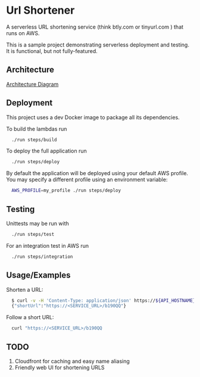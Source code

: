 # Url Shortener

A serverless URL shortening service (think btly.com or tinyurl.com ) that runs on AWS.

This is a sample project demonstrating serverless deployment and testing. It is functional, but not fully-featured.

## Architecture

[Architecture Diagram](https://raw.githubusercontent.com/mjeffryes/url-shortener/media/url_shortener_architecture.svg)


## Deployment

This project uses a dev Docker image to package all its dependencies.

To build the lambdas run

```bash
  ./run steps/build
```

To deploy the full application run

```bash
  ./run steps/deploy
```

By default the application will be
deployed using your default AWS profile.
You may specify a different profile using
an environment variable:

```bash
  AWS_PROFILE=my_profile ./run steps/deploy
```

## Testing

Unittests may be run with

```bash
  ./run steps/test
```

For an integration test in AWS run

```bash
  ./run steps/integration
```

## Usage/Examples

Shorten a URL:

```bash
  $ curl -v -H 'Content-Type: application/json' https://${API_HOSTNAME}/new --data-ascii '{ "url": "https://twitter.com" }'
  {"shortUrl":"https://<SERVICE_URL>/b190QQ"}
```

Follow a short URL:

```bash
  curl "https://<SERVICE_URL>/b190QQ
```

## TODO
1) Cloudfront for caching and easy name aliasing
2) Friendly web UI for shortening URLS

